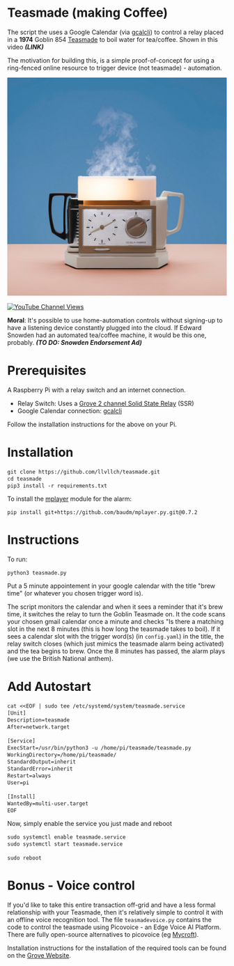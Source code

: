 
# Teasmade (making Coffee)

The script the uses a Google Calendar (via [gcalcli](https://github.com/insanum/gcalcli)) to control a relay placed in a **1974** Goblin 854 [Teasmade](https://www.youtube.com/watch?v=WTlVVQV0Uug) to boil  water for tea/coffee. Shown in this video ***(LINK)***

The motivation for building this, is a simple proof-of-concept for using a ring-fenced online resource to trigger device (not teasmade) - automation.

![Action Shot](/images/Goblin854.png)

[![YouTube Channel Views](https://img.shields.io/youtube/channel/views/UCz5BOU9J9pB_O0B8-rDjCWQ?label=YouTube&style=social)](https://www.youtube.com/channel/UCz5BOU9J9pB_O0B8-rDjCWQ)

**Moral**: It's possible to use home-automation controls without signing-up to have a listening device constantly plugged into the cloud. If Edward Snowden had an automated tea/coffee machine, it would be this one, probably. ***(TO DO: Snowden Endorsement Ad)***

# Prerequisites

A Raspberry Pi with a relay switch and an internet connection.

- Relay Switch: Uses a [Grove 2 channel Solid State Relay](https://wiki.seeedstudio.com/Grove-2-Channel_Solid_State_Relay/) (SSR)
- Google Calendar connection: [gcalcli](https://github.com/insanum/gcalcli)

Follow the installation instructions for the above on your Pi.

# Installation

```
git clone https://github.com/llvllch/teasmade.git
cd teasmade
pip3 install -r requirements.txt
```
To install the [mplayer](https://github.com/baudm/mplayer.py) module for the alarm:

```
pip install git+https://github.com/baudm/mplayer.py.git@0.7.2 
```

# Instructions

To run:
```
python3 teasmade.py
```
Put a 5 minute appointement in your google calendar with the title "brew time" (or whatever you chosen trigger word is). 

The script monitors the calendar and when it sees a reminder that it's brew time, it switches the relay to turn the Goblin Teasmade on. It the code scans your chosen gmail calendar once a minute and checks "Is there a matching slot in the next 8 minutes (this is how long the teasmade takes to boil). If it sees a calendar slot with the trigger word(s) (in `config.yaml`) in the title, the relay switch closes (which just mimics the teasmade alarm being activated) and the tea begins to brew. Once the 8 minutes has passed, the alarm plays (we use the British National anthem).

# Add Autostart

```
cat <<EOF | sudo tee /etc/systemd/system/teasmade.service
[Unit]
Description=teasmade
After=network.target

[Service]
ExecStart=/usr/bin/python3 -u /home/pi/teasmade/teasmade.py
WorkingDirectory=/home/pi/teasmade/
StandardOutput=inherit
StandardError=inherit
Restart=always
User=pi

[Install]
WantedBy=multi-user.target
EOF
```

Now, simply enable the service you just made and reboot

```
sudo systemctl enable teasmade.service
sudo systemctl start teasmade.service

sudo reboot
```

# Bonus - Voice control

If you'd like to take this entire transaction off-grid and have a less formal relationship with your Teasmade, then it's relatively simple to control it with an offline voice recognition tool. The file `teasmadevoice.py` contains the code to control the teasmade using Picovoice - an Edge Voice AI Platform. There are fully open-source alternatives to picovoice (eg [Mycroft](https://github.com/MycroftAI)).

Installation instructions for the installation of the required tools can be found on the [Grove Website](https://wiki.seeedstudio.com/ReSpeaker_2_Mics_Pi_HAT_Raspberry/).



